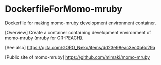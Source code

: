 # DockerfileForMomo-mruby
Dockerfile for making momo-mruby development environment container.

[Overview]
Create a container containing development environment of momo-mruby (mruby for GR-PEACH).

[See also]
https://qiita.com/GORO_Neko/items/dd23e98eac3ec0b6c29a

[Public site of momo-mruby]
https://github.com/mimaki/momo-mruby
